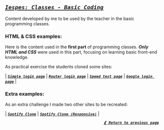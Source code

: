 [previous]: ../

## [**_`Iespes: Classes - Basic Coding`_**](#iespes-classes---basic-coding)

Content developed by me to be used by the teacher in the basic programming classes.

### **HTML & CSS examples:**

Here is the content used in the **first part** of programming classes.
**_Only HTML and CSS_** were used in this part, focusing on learning basic
front-end knowledge.

As practical exercise the students cloned some sites:

| [**_`Simple login page`_**](https://dreisss.github.io/iespes/classes/basic-coding/basic/login-page "First experience with basic HTML")
| [**_`Router login page`_**](https://dreisss.github.io/iespes/classes/basic-coding/basic/router-login "Continued HTML basics and introduced basic CSS")
| [**_`Speed test page`_**](https://dreisss.github.io/iespes/classes/basic-coding/basic/speed-page "Exercised past content (HTML & CSS)")
| [**_`Google login page`_**](https://dreisss.github.io/iespes/classes/basic-coding/basic/google-login "Google login page to fix knowledge") |

### **Extra examples:**

As an extra challenge I made two other sites to be recreated:

| [**_`Spotify Clone`_**](https://dreisss.github.io/iespes/classes/basic-coding/extra/spotify "The simplest Spotify clone using just pure HTML, CSS and basic Javascript")
| [**_`Spotify Clone (Responsive)`_**](https://dreisss.github.io/iespes/classes/basic-coding/extra/spotify-responsive "The same site as before but with basic responsiveness") |

<div align="right">

[**_`❰ Return to previous page`_**][previous]

</div>
